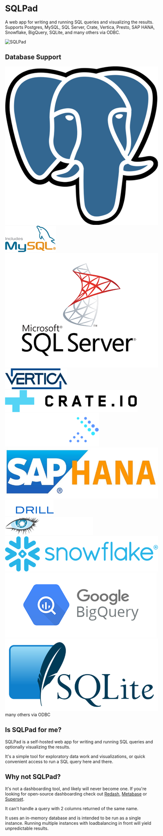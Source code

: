 # SQLPad

A web app for writing and running SQL queries and visualizing the results. Supports Postgres, MySQL, SQL Server, Crate, Vertica, Presto, SAP HANA, Snowflake, BigQuery, SQLite, and many others via ODBC.

![SQLPad](images/screenshots/v3-beta.png)

## Database Support

<div class="db-images">
  <div class="db-container">
    <img src="images/logo-postgresql.png" data-origin="images/logo-postgresql.png" alt="Postgres" >
  </div>
  <div class="db-container">
    <img src="images/logo-mysql.png" data-origin="images/logo-mysql.png" alt="MySQL">
  </div>
  <div class="db-container">
    <img src="images/logo-sql-server.png" data-origin="images/logo-sql-server.png" alt="SQL Server">
  </div>
  <div class="db-container">
    <img src="images/logo-vertica.jpg" data-origin="images/logo-vertica.png" alt="Vertica" >
  </div>
  <div class="db-container">
    <img src="images/logo-crate.svg" data-origin="images/logo-crate.svg" alt="Crate" >
  </div>
  <div class="db-container db-container-bg">
    <img src="images/logo-presto.png" data-origin="images/logo-presto.png" alt="Presto" >
  </div>
  <div class="db-container">
    <img src="images/logo-sap-hana.jpg" data-origin="images/logo-sap-hana.jpg" alt="SAP Hana" >
  </div>
  <div class="db-container db-container-bg">
    <img src="images/logo-apachedrill.png" data-origin="images/logo-apachedrill.png" alt="Apache Drill" >
  </div>
  <div class="db-container db-container-bg">
    <img src="images/logo-cassandra.png" data-origin="images/logo-cassandra.png" alt="Cassandra" >
  </div>
  <div class="db-container">
    <img src="images/logo-snowflake.png" data-origin="images/logo-snowflake.png" alt="Snowflake" >
  </div>
  <div class="db-container">
    <img src="images/logo-bigquery.png" data-origin="images/logo-bigquery.png" alt="BigQuery" >
  </div>
  <div class="db-container">
    <img src="images/logo-sqlite.svg" data-origin="images/logo-sqlite.svg" alt="SQLite" >
  </div>
  <div class="db-container">many others via ODBC</div>
</div>

## Is SQLPad for me?

SQLPad is a self-hosted web app for writing and running SQL queries and optionally visualizing the results.

It's a simple tool for exploratory data work and visualizations, or quick convenient access to run a SQL query here and there.

## Why not SQLPad?

It's not a dashboarding tool, and likely will never become one. If you're looking for open-source dashboarding check out [Redash](https://redash.io/), [Metabase](https://www.metabase.com/) or [Superset](https://github.com/apache/incubator-superset).

It can't handle a query with 2 columns returned of the same name.

It uses an in-memory database and is intended to be run as a single instance. Running multiple instances with loadbalancing in front will yield unpredictable results.
